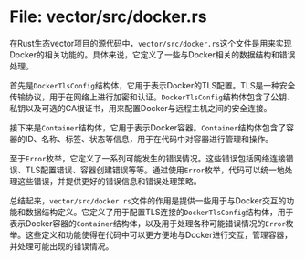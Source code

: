 # File: vector/src/docker.rs

在Rust生态vector项目的源代码中，`vector/src/docker.rs`这个文件是用来实现Docker的相关功能的。具体来说，它定义了一些与Docker相关的数据结构和错误处理。

首先是`DockerTlsConfig`结构体，它用于表示Docker的TLS配置。TLS是一种安全传输协议，用于在网络上进行加密和认证。`DockerTlsConfig`结构体包含了公钥、私钥以及可选的CA根证书，用来配置Docker与远程主机之间的安全连接。

接下来是`Container`结构体，它用于表示Docker容器。`Container`结构体包含了容器的ID、名称、标签、状态等信息，用于在代码中对容器进行管理和操作。

至于`Error`枚举，它定义了一系列可能发生的错误情况。这些错误包括网络连接错误、TLS配置错误、容器创建错误等等。通过使用`Error`枚举，代码可以统一地处理这些错误，并提供更好的错误信息和错误处理策略。

总结起来，`vector/src/docker.rs`文件的作用是提供一些用于与Docker交互的功能和数据结构定义。它定义了用于配置TLS连接的`DockerTlsConfig`结构体，用于表示Docker容器的`Container`结构体，以及用于处理各种可能错误情况的`Error`枚举。这些定义和功能使得在代码中可以更方便地与Docker进行交互，管理容器，并处理可能出现的错误情况。

